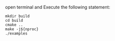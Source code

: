 open terminal and Execute the following statement:

```
mkdir build
cd build 
cmake ..
make -j${nproc}
./examples
```